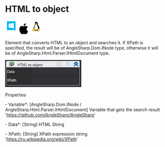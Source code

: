 # HTML to object

![](<../../../../.gitbook/assets/image (116).png>)

Element that converts HTML to an object and searches it. If XPath is specified, the result will be of AngleSharp.Dom.INode type, otherwise it will be of AngleSharp.Html.Parser.IHtmlDocument type.

![](<../../../../.gitbook/assets/1 (35).png>)

Properties

&#x20;\- Variable\*: \[AngleSharp.Dom.INode / AngleSharp.Html.Parser.IHtmlDocument] Variable that gets the search result 'https://github.com/AngleSharp/AngleSharp'

&#x20;\- Data\*: \[String] HTML String

&#x20;\- XPath: \[String] XPath expression string 'https://ru.wikipedia.org/wiki/XPath'
